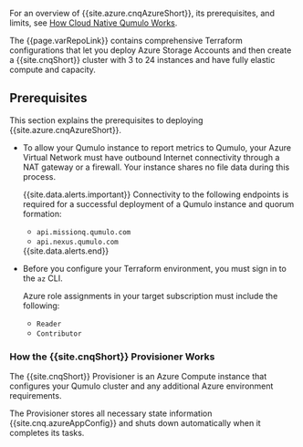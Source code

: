 For an overview of {{site.azure.cnqAzureShort}}, its prerequisites, and limits, see [How Cloud Native Qumulo Works](how-cloud-native-qumulo-works.html).

The {{page.varRepoLink}} contains comprehensive Terraform configurations that let you deploy Azure Storage Accounts and then create a {{site.cnqShort}} cluster with 3 to 24 instances and have fully elastic compute and capacity.

## Prerequisites
This section explains the prerequisites to deploying {{site.azure.cnqAzureShort}}.

* To allow your Qumulo instance to report metrics to Qumulo, your Azure Virtual Network must have outbound Internet connectivity through a NAT gateway or a firewall. Your instance shares no file data during this process.

  {{site.data.alerts.important}}
  Connectivity to the following endpoints is required for a successful deployment of a Qumulo instance and quorum formation:
  <ul>
    <li><code>api.missionq.qumulo.com</code></li>
    <li><code>api.nexus.qumulo.com</code></li>
  </ul>
  {{site.data.alerts.end}}

* Before you configure your Terraform environment, you must sign in to the `az` CLI.

  Azure role assignments in your target subscription must include the following:

  <ul>
    <li><code>Reader</code></li>
    <li><code>Contributor</code></li>
  </ul>

  

<a id="how-the-provisioner-works"></a>
### How the {{site.cnqShort}} Provisioner Works
The {{site.cnqShort}} Provisioner is an Azure Compute instance that configures your Qumulo cluster and any additional Azure environment requirements.

The Provisioner stores all necessary state information {{site.cnq.azureAppConfig}} and shuts down automatically when it completes its tasks.
